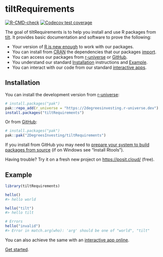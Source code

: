 
<!-- README.md is generated from README.Rmd. Please edit that file -->

# tiltRequirements

<!-- badges: start -->

[![R-CMD-check](https://github.com/2DegreesInvesting/tiltRequirements/actions/workflows/R-CMD-check.yaml/badge.svg)](https://github.com/2DegreesInvesting/tiltRequirements/actions/workflows/R-CMD-check.yaml)
[![Codecov test
coverage](https://codecov.io/gh/2DegreesInvesting/tiltRequirements/branch/main/graph/badge.svg)](https://app.codecov.io/gh/2DegreesInvesting/tiltRequirements?branch=main)
<!-- badges: end -->

The goal of tiltRequirements is to help you install and use R packages
from [tilt](https://www.tiltsmes.org/). It provides basic documentation
and software to prove the following:

- Your version of [R is new
  enough](https://github.com/search?q=repo%3A2DegreesInvesting%2FtiltRequirements++path%3ADESCRIPTION+%22R+%28%3E%22&type=code)
  to work with our packages.
- You can install from [CRAN](https://cran.r-project.org/) the
  dependencies that our packages
  [import](https://github.com/search?q=repo%3A2DegreesInvesting%2FtiltRequirements++path%3ADESCRIPTION+%22Imports%3A%22&type=code).
- You can access our packages from [r-universe](https://r-universe.dev/)
  or [GitHub](https://github.com/).
- You understand our standard [Installation](#installation) instructions
  and [Example](#example).
- You can interact with our code from our standard [interactive
  apps](https://tiltsmes.shinyapps.io/tiltrequirementsapp/).

## Installation

You can install the development version from
[r-universe](https://r-universe.dev/):

``` r
# install.packages("pak")
pak::repo_add(r_universe = "https://2degreesinvesting.r-universe.dev")
install.packages("tiltRequirements")
```

Or from [GitHub](https://github.com/):

``` r
# install.packages("pak")
pak::pak("2DegreesInvesting/tiltRequirements")
```

If you install from GitHub you may need to [prepare your system to build
packages from
source](https://usethis.r-lib.org/articles/usethis-setup.html#prepare-your-system-to-build-packages-from-source)
(if on Windows see “Install Rtools”).

Having trouble? Try it on a fresh new project on <https://posit.cloud/>
(free).

## Example

``` r
library(tiltRequirements)

hello()
#> hello world

hello("tilt")
#> hello tilt

# Errors
hello("invalid")
#> Error in match.arg(who): 'arg' should be one of "world", "tilt"
```

You can also achieve the same with an [interactive app
online](https://tiltsmes.shinyapps.io/tiltrequirementsapp/).

[Get
started](https://2degreesinvesting.github.io/tiltRequirements/articles/tiltRequirements.html).
